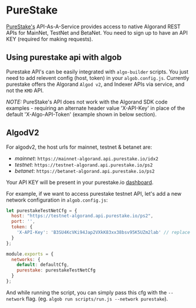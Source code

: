 # PureStake

[PureStake's](https://developer.purestake.io/) API-As-A-Service provides access to native Algorand REST APIs for MainNet, TestNet and BetaNet. You need to sign up to have an API KEY (required for making requests).

## Using purestake api with algob

Purestake API's can be easily integrated with `algo-builder` scripts. You just need to add relevent config (host, token) in your `algob.config.js`. Currently purestake offers the Algorand `Algod v2`, and Indexer APIs via service, and not the `KMD` API.


*NOTE:* PureStake's API does not work with the Algorand SDK code examples - requiring an alternate header value 'X-API-Key' in place of the default 'X-Algo-API-Token' (example shown in below section).

## AlgodV2

For algodv2, the host urls for mainnet, testnet & betanet are:
+ *mainnet*: `https://mainnet-algorand.api.purestake.io/idx2`
+ *testnet*: `https://testnet-algorand.api.purestake.io/ps2`
+ *betanet*:  `https://betanet-algorand.api.purestake.io/ps2`

Your API KEY will be present in your purestake.io [dashboard](https://developer.purestake.io/home).

For example, if we want to access purestake testnet API, let's add a new network configuration in `algob.config.js`:

```js
let purestakeTestNetCfg = {
  host: "https://testnet-algorand.api.purestake.io/ps2",
  port: '',
  token: {
    'X-API-Key': 'B3SU4KcVKi94Jap2VXkK83xx38bsv95K5UZm2lab' // replace this with your API key
  }
};

module.exports = {
  networks: {
    default: defaultCfg,
    purestake: purestakeTestNetCfg
  }
};
```

And while running the script, you can simply pass this cfg with the `--network` flag. (eg. `algob run scripts/run.js --network purestake`).